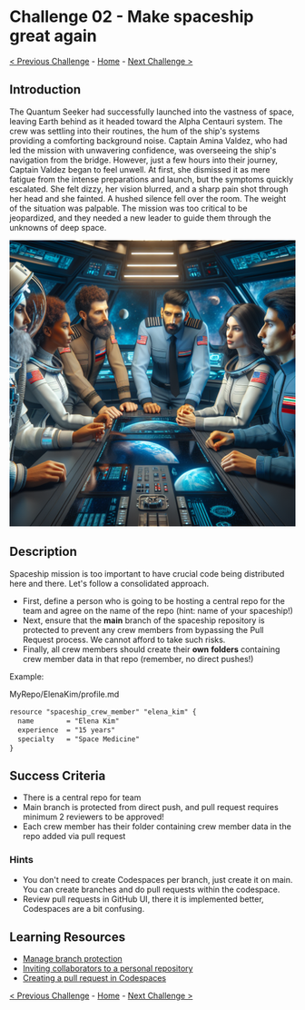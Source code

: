 # Challenge 02 - Make spaceship great again

[< Previous Challenge](Challenge-01.md) - [Home](../README.md) - [Next Challenge >](Challenge-03.md)

## Introduction

The Quantum Seeker had successfully launched into the vastness of space, leaving Earth behind as it headed toward the Alpha Centauri system. The crew was settling into their routines, the hum of the ship's systems providing a comforting background noise. Captain Amina Valdez, who had led the mission with unwavering confidence, was overseeing the ship's navigation from the bridge. However, just a few hours into their journey, Captain Valdez began to feel unwell. At first, she dismissed it as mere fatigue from the intense preparations and launch, but the symptoms quickly escalated. She felt dizzy, her vision blurred, and a sharp pain shot through her head and she fainted. A hushed silence fell over the room. The weight of the situation was palpable. The mission was too critical to be jeopardized, and they needed a new leader to guide them through the unknowns of deep space. 

  <img src="images/captain.png" width="512"/>

## Description

Spaceship mission is too important to have crucial code being distributed here and there. Let's follow a consolidated approach.

- First, define a person who is going to be hosting a central repo for the team and agree on the name of the repo (hint: name of your spaceship!)
- Next, ensure that the **main** branch of the spaceship repository is protected to prevent any crew members from bypassing the Pull Request process. We cannot afford to take such risks.
- Finally, all crew members should create their **own** **folders** containing crew member data in that repo (remember, no direct pushes!)

Example:

MyRepo/ElenaKim/profile.md

```hcl
resource "spaceship_crew_member" "elena_kim" {
  name        = "Elena Kim"
  experience  = "15 years"
  specialty   = "Space Medicine"
}
```

## Success Criteria

- There is a central repo for team
- Main branch is protected from direct push, and pull request requires minimum 2 reviewers to be approved!
- Each crew member has their folder containing crew member data in the repo added via pull request


### Hints
- You don't need to create Codespaces per branch, just create it on main. You can create branches and do pull requests within the codespace.
- Review pull requests in GitHub UI, there it is implemented better, Codespaces are a bit confusing.

## Learning Resources

- [Manage branch protection](https://docs.github.com/en/repositories/configuring-branches-and-merges-in-your-repository/managing-protected-branches/managing-a-branch-protection-rule)
- [Inviting collaborators to a personal repository](https://docs.github.com/en/account-and-profile/setting-up-and-managing-your-personal-account-on-github/managing-access-to-your-personal-repositories/inviting-collaborators-to-a-personal-repository)
- [Creating a pull request in Codespaces](https://docs.github.com/en/pull-requests/collaborating-with-pull-requests/proposing-changes-to-your-work-with-pull-requests/creating-a-pull-request?tool=codespaces)


[< Previous Challenge](Challenge-01.md) - [Home](../README.md) - [Next Challenge >](Challenge-03.md)
